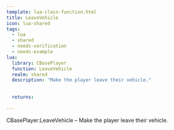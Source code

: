 ```yaml
---
template: lua-class-function.html
title: LeaveVehicle
icon: lua-shared
tags:
  - lua
  - shared
  - needs-verification
  - needs-example
lua:
  library: CBasePlayer
  function: LeaveVehicle
  realm: shared
  description: "Make the player leave their vehicle."
  
  
  returns:
    
---
```


<div class="lua__search__keywords">
CBasePlayer:LeaveVehicle &#x2013; Make the player leave their vehicle.
</div>
